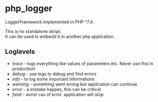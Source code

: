 # php_logger

LoggerFramework implemented in PHP ^7.4.

This is no standalone skript.  
It can be used to embedd it in another php application.

## Loglevels

+ _trace_   - logs everything like values of parameters etc. Never use this in production!
+ _debug_   -  use logs to debug and find errors
+ _info_    - to log some important informations
+ _warning_ - something went wrong but application can continue
+ _error_ - a mistake happes, this can be critical
+ _fatal_ - worst cas of error. application will stop
